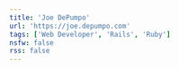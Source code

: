 ```yaml
---
title: 'Joe DePumpo'
url: 'https://joe.depumpo.com'
tags: ['Web Developer', 'Rails', 'Ruby']
nsfw: false
rss: false
---
```


